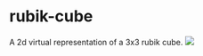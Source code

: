 # rubik-cube
A 2d virtual representation of a 3x3 rubik cube.
<img src=“https://github.com/tin-martin/rubik-cube/blob/main/Screen%20Shot%202021-06-15%20at%204.52.52%20PM.png7”>
